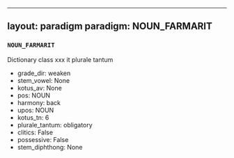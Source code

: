 
---
layout: paradigm
paradigm: NOUN_FARMARIT
---
### ` NOUN_FARMARIT `

Dictionary class xxx it plurale tantum
* grade_dir: weaken
* stem_vowel: None
* kotus_av: None
* pos: NOUN
* harmony: back
* upos: NOUN
* kotus_tn: 6
* plurale_tantum: obligatory
* clitics: False
* possessive: False
* stem_diphthong: None
